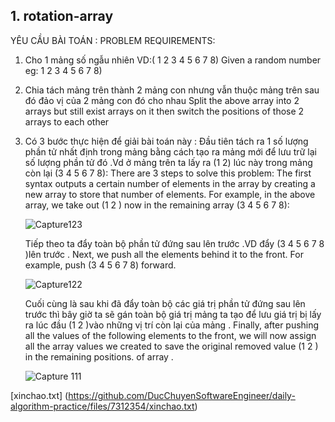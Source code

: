 ## 1. rotation-array
YÊU CẦU BÀI TOÁN :
PROBLEM REQUIREMENTS:

1. Cho 1 mảng số ngẫu nhiên VD:( 1 2 3 4 5 6 7 8)
   Given a random number eg: 1 2 3 4 5 6 7 8)

3. Chia tách mảng trên thành 2 mảng con nhưng vẫn thuộc mảng trên sau đó đảo vị của 2 mảng con đó cho nhau
   Split the above array into 2 arrays but still exist arrays on it then switch the positions of those 2 arrays to each other 
5. Có 3 bước thực hiện để giải bài toán này :
     Đầu tiên tách ra 1 số lượng phần tử nhất định trong mảng bằng cách tạo ra mảng mới để lưu trữ lại số lượng phần tử đó .Vd ở mảng trên ta lấy ra (1 2) lúc này trong mảng còn        lại (3 4 5 6 7 8):
   There are 3 steps to solve this problem: The first syntax outputs a certain number of elements in the array by creating a new array to store that number of elements. For example, in the above array, we take out (1 2 ) now in the remaining array (3 4 5 6 7 8):  
     
     ![Capture123](https://user-images.githubusercontent.com/89003971/136580586-4447cffe-15de-4aef-8fe8-b581c22a6965.PNG)

     Tiếp theo ta đẩy toàn bộ phần tử đứng sau lên trước .VD đẩy (3 4 5 6 7 8 )lên trước .
     Next, we push all the elements behind it to the front. For example, push (3 4 5 6 7 8) forward.
     
     ![Capture122](https://user-images.githubusercontent.com/89003971/136580953-30ba8720-4964-47ae-9999-ce8f3bc0aea7.PNG)

     Cuối cùng là sau khi đã đẩy toàn bộ các giá trị phần tử đứng sau lên trước thì bây giờ ta sẽ gán toàn bộ giá trị mảng ta tạo để lưu giá trị bị lấy ra lúc đầu (1 2 )vào những      vị trí còn lại của mảng .
     Finally, after pushing all the values of the following elements to the front, we will now assign all the array values ​​we created to save the original removed value (1 2 ) in the remaining positions. of array .
     
     ![Capture 111](https://user-images.githubusercontent.com/89003971/136581275-3e8ea099-7f94-46ca-bf43-221d47a96a8a.PNG)

[xinchao.txt]
(https://github.com/DucChuyenSoftwareEngineer/daily-algorithm-practice/files/7312354/xinchao.txt)
